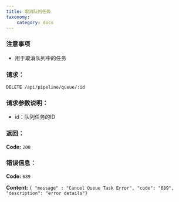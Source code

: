 ```yaml
---
title: 取消队列任务
taxonomy:
    category: docs
---
```


### 注意事项

- 用于取消队列中的任务

### 请求：

    DELETE /api/pipeline/queue/:id

### 请求参数说明：

- id：队列任务的ID

### 返回：

**Code:** `200`

### 错误信息：

**Code:** `689`

**Content:** `{ "message" : "Cancel Queue Task Error", "code": "689", "description": "error details"}`